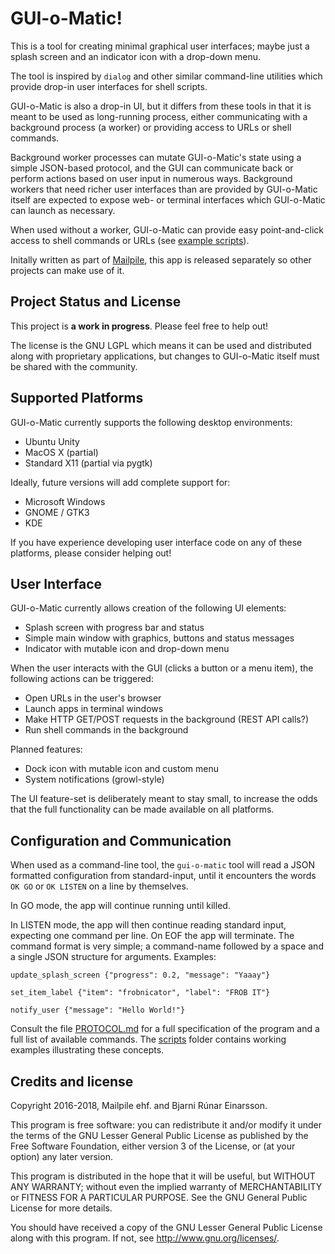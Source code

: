# GUI-o-Matic!

This is a tool for creating minimal graphical user interfaces; maybe
just a splash screen and an indicator icon with a drop-down menu.

The tool is inspired by `dialog` and other similar command-line
utilities which provide drop-in user interfaces for shell scripts.

GUI-o-Matic is also a drop-in UI, but it differs from these tools in
that it is meant to be used as long-running process, either
communicating with a background process (a worker) or providing access
to URLs or shell commands.

Background worker processes can mutate GUI-o-Matic's state using a
simple JSON-based protocol, and the GUI can communicate back or perform
actions based on user input in numerous ways. Background workers that
need richer user interfaces than are provided by GUI-o-Matic itself are
expected to expose web- or terminal interfaces which GUI-o-Matic can
launch as necessary.

When used without a worker, GUI-o-Matic can provide easy point-and-click
access to shell commands or URLs (see [example scripts](./scripts/)).

Initally written as part of [Mailpile](https://www.mailpile.is/), this
app is released separately so other projects can make use of it.


## Project Status and License

This project is **a work in progress**. Please feel free to help out!

The license is the GNU LGPL which means it can be used and distributed
along with proprietary applications, but changes to GUI-o-Matic itself
must be shared with the community.


## Supported Platforms

GUI-o-Matic currently supports the following desktop environments:

   * Ubuntu Unity
   * MacOS X (partial)
   * Standard X11 (partial via pygtk)

Ideally, future versions will add complete support for:

   * Microsoft Windows
   * GNOME / GTK3
   * KDE

If you have experience developing user interface code on any of these
platforms, please consider helping out!


## User Interface

GUI-o-Matic currently allows creation of the following UI elements:

   * Splash screen with progress bar and status
   * Simple main window with graphics, buttons and status messages
   * Indicator with mutable icon and drop-down menu

When the user interacts with the GUI (clicks a button or a menu item),
the following actions can be triggered:

   * Open URLs in the user's browser
   * Launch apps in terminal windows
   * Make HTTP GET/POST requests in the background (REST API calls?)
   * Run shell commands in the background

Planned features:

   * Dock icon with mutable icon and custom menu
   * System notifications (growl-style)

The UI feature-set is deliberately meant to stay small, to increase the
odds that the full functionality can be made available on all platforms.


## Configuration and Communication

When used as a command-line tool, the `gui-o-matic` tool will read a
JSON formatted configuration from standard-input, until it encounters
the words `OK GO` or `OK LISTEN` on a line by themselves.

In GO mode, the app will continue running until killed.

In LISTEN mode, the app will then continue reading standard input,
expecting one command per line. On EOF the app will terminate. The
command format is very simple; a command-name followed by a space and a
single JSON structure for arguments. Examples:

    update_splash_screen {"progress": 0.2, "message": "Yaaay"}

    set_item_label {"item": "frobnicator", "label": "FROB IT"}

    notify_user {"message": "Hello World!"}

Consult the file [PROTOCOL.md](PROTOCOL.md) for a full specification
of the program and a full list of available commands. The
[scripts](./scripts/) folder contains working examples illustrating
these concepts.


## Credits and license

Copyright 2016-2018, Mailpile ehf. and Bjarni Rúnar Einarsson.

This program is free software: you can redistribute it and/or modify it
under the terms of the GNU Lesser General Public License as published by
the Free Software Foundation, either version 3 of the License, or (at
your option) any later version.

This program is distributed in the hope that it will be useful, but
WITHOUT ANY WARRANTY; without even the implied warranty of
MERCHANTABILITY or FITNESS FOR A PARTICULAR PURPOSE.  See the GNU
General Public License for more details.

You should have received a copy of the GNU Lesser General Public License
along with this program.  If not, see <http://www.gnu.org/licenses/>.

